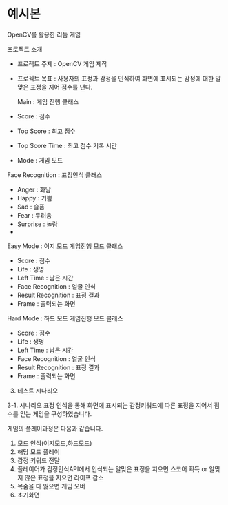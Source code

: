 # 예시본
OpenCV를 활용한 리듬 게임

프로젝트 소개
- 프로젝트 주제 : 
	OpenCV 게임 제작
- 프로젝트 목표 : 
	사용자의 표정과 감정을 인식하여 화면에 표시되는 감정에 대한 알맞은 표정을 지어  점수를 낸다.
  
  Main : 게임 진행 클래스
 - Score : 점수
 - Top Score : 최고 점수 
 - Top Score Time :  최고 점수 기록 시간
 - Mode : 게임 모드
 
Face Recognition : 표정인식 클래스
 - Anger : 화남 
 - Happy : 기쁨
 - Sad : 슬픔
 - Fear : 두려움
 - Surprise : 놀람
 - 
Easy Mode : 이지 모드 게임진행 모드 클래스
 - Score : 점수
 - Life : 생명
 - Left Time : 남은 시간
 - Face Recognition : 얼굴 인식
 - Result Recognition : 표정 결과
 - Frame : 출력되는 화면

Hard Mode : 하드 모드 게임진행 모드 클래스
 - Score : 점수
 - Life : 생명
 - Left Time : 남은 시간
 - Face Recognition : 얼굴 인식
 - Result Recognition : 표정 결과
 - Frame : 출력되는 화면


3. 테스트 시나리오

3-1. 시나리오
표정 인식을 통해 화면에 표시되는 감정키워드에 따른 표정을 지어서 점수를 얻는 게임을 
구성하였습니다.

게임의 플레이과정은 다음과 같습니다.
1. 모드 인식(이지모드,하드모드)
2. 해당 모드 플레이
3. 감정 키워드 전달 
4. 플레이어가 감정인식API에서 인식되는 알맞은 표정을 지으면 스코어 획득 or 알맞지 않은 	표정을 지으면 라이프 감소
5. 목숨을 다 잃으면 게임 오버
6. 초기화면
